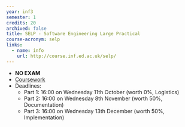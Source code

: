 ```yaml
---
year: inf3
semester: 1
credits: 20
archived: false
title: SELP - Software Engineering Large Practical
course-acronym: selp
links:
  - name: info
    url: http://course.inf.ed.ac.uk/selp/
---
```


- **NO EXAM**
- [Coursework](http://www.inf.ed.ac.uk/teaching/courses/selp/coursework/songle/coursework-selp.pdf)
- Deadlines:
  - Part 1: 16:00 on Wednesday 11th October (worth 0%, Logistics)
  - Part 2: 16:00 on Wednesday 8th November (worth 50%, Documentation)
  - Part 3: 16:00 on Wednesday 13th December (worth 50%, Implementation)
